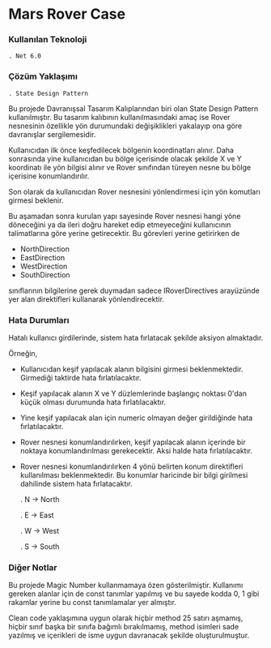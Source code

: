 # Mars Rover Case

### Kullanılan Teknoloji

    . Net 6.0

### Çözüm Yaklaşımı

    . State Design Pattern

Bu projede Davranışsal Tasarım Kalıplarından biri olan State Design Pattern kullanılmıştır.
Bu tasarım kalıbının kullanılmasındaki amaç ise Rover nesnesinin
özellikle yön durumundaki değişiklikleri yakalayıp ona göre davranışlar
sergilemesidir.

Kullanıcıdan ilk önce keşfedilecek bölgenin koordinatları alınır.
Daha sonrasında yine kullanıcıdan bu bölge içerisinde olacak şekilde X ve Y koordinatı ile
yön bilgisi alınır ve Rover sınıfından türeyen nesne bu bölge içerisine konumlandırılır.

Son olarak da kullanıcıdan Rover nesnesini yönlendirmesi için yön komutları 
girmesi beklenir. 

Bu aşamadan sonra kurulan yapı sayesinde Rover nesnesi
hangi yöne döneceğini ya da ileri doğru hareket edip etmeyeceğini
kullanıcının talimatlarına göre yerine getirecektir. Bu görevleri
yerine getirirken de 

* NorthDirection
* EastDirection
* WestDirection
* SouthDirection

sınıflarının bilgilerine gerek duymadan sadece IRoverDirectives arayüzünde yer alan 
direktifleri kullanarak yönlendirecektir.

### Hata Durumları

Hatalı kullanıcı girdilerinde, sistem hata fırlatacak şekilde aksiyon almaktadır.

Örneğin,

* Kullanıcıdan keşif yapılacak alanın bilgisini girmesi beklenmektedir.
Girmediği taktirde hata fırlatılacaktır.
* Keşif yapılacak alanın X ve Y düzlemlerinde başlangıç noktası 0'dan küçük olması
durumunda hata fırlatılacaktır.
* Yine keşif yapılacak alan için numeric olmayan değer girildiğinde hata fırlatılacaktır.
* Rover nesnesi konumlandırılırken, keşif yapılacak alanın içerinde 
bir noktaya konumlandırılması gerekecektir. Aksi halde hata fırlatılacaktır.
* Rover nesnesi konumlandırılırken 4 yönü belirten konum direktifleri
kullanılması beklenmektedir. Bu konumlar haricinde bir bilgi girilmesi dahilinde 
sistem hata fırlatacaktır.
    
    . N -> North

    . E -> East

    . W -> West

    . S -> South

### Diğer Notlar

Bu projede Magic Number kullanmamaya özen gösterilmiştir.
Kullanımı gereken alanlar için de const tanımlar yapılmış ve
bu sayede kodda 0, 1 gibi rakamlar yerine bu const tanımlamalar yer almıştır.

Clean code yaklaşımına uygun olarak hiçbir method 25 satırı aşmamış,
hiçbir sınıf başka bir sınıfa bağımlı bırakılmamış, method isimleri
sade yazılmış ve içerikleri de isme uygun davranacak şekilde oluşturulmuştur. 







